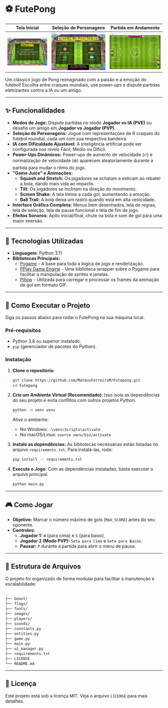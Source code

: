 # ⚽ FutePong

| Tela Inicial | Seleção de Personagens | Partida em Andamento |
|:---:|:---:|:---:|
| ![Tela Inicial do Jogo](Assets/Jogo/menu.png) | ![Tela de Seleção de Personagens](Assets/Jogo/jogadores.png) | ![Gameplay da Partida](Assets/Jogo/gameplay.png) |

Um clássico jogo de Pong reimaginado com a paixão e a emoção do futebol! Escolha entre craques mundiais, use power-ups e dispute partidas eletrizantes contra a IA ou um amigo.

---

## ✨ Funcionalidades

* **Modos de Jogo:** Dispute partidas no modo **Jogador vs IA (PVE)** ou desafie um amigo em **Jogador vs Jogador (PVP)**.
* **Seleção de Personagens:** Jogue com representações de 6 craques do futebol mundial, cada um com sua respectiva bandeira.
* **IA com Dificuldade Ajustável:** A inteligência artificial pode ser configurada nos níveis Fácil, Médio ou Difícil.
* **Power-Ups Dinâmicos:** Power-ups de aumento de velocidade (🔥) e normalização de velocidade (❄️) aparecem aleatoriamente durante a partida para mudar o ritmo do jogo.
* **"Game Juice" e Animações:**
    * **Squash and Stretch:** Os jogadores se achatam e esticam ao rebater a bola, dando mais vida ao impacto.
    * **Tilt:** Os jogadores se inclinam na direção do movimento.
    * **Screen Shake:** A tela treme a cada gol, aumentando a emoção.
    * **Ball Trail:** A bola deixa um rastro quando está em alta velocidade.
* **Interface Gráfica Completa:** Menus bem desenhados, tela de regras, tela de seleção, tela de pause funcional e tela de fim de jogo.
* **Efeitos Sonoros:** Apito inicial/final, chute na bola e som de gol para uma maior imersão.

---

## 🔧 Tecnologias Utilizadas

* **Linguagem:** Python 3.11
* **Bibliotecas Principais:**
    * [Pygame](https://www.pygame.org/) - A base para toda a lógica de jogo e renderização.
    * [PPlay Game Engine](https://github.com/pplay-gengine/pplay) - Uma biblioteca wrapper sobre o Pygame para facilitar a manipulação de sprites e janelas.
    * [Pillow](https://python-pillow.org/) - Utilizada para carregar e processar os frames da animação de gol em formato GIF.

---

## 🚀 Como Executar o Projeto

Siga os passos abaixo para rodar o FutePong na sua máquina local.

### Pré-requisitos

* Python 3.8 ou superior instalado.
* `pip` (gerenciador de pacotes do Python).

### Instalação

1.  **Clone o repositório:**
    ```sh
    git clone https://github.com/MateusFerreiraM/Futepong.git
    cd Futepong
    ```

2.  **Crie um Ambiente Virtual (Recomendado):**
    Isso isola as dependências do seu projeto e evita conflitos com outros projetos Python.
    ```sh
    python -m venv venv
    ```
    Ative o ambiente:
    * No Windows: `.\venv\Scripts\activate`
    * No macOS/Linux: `source venv/bin/activate`

3.  **Instale as dependências:**
    As bibliotecas necessárias estão listadas no arquivo `requirements.txt`. Para instalá-las, rode:
    ```sh
    pip install -r requirements.txt
    ```

4.  **Execute o Jogo:**
    Com as dependências instaladas, basta executar o arquivo principal.
    ```sh
    python main.py
    ```

---

## 🎮 Como Jogar

* **Objetivo:** Marcar o número máximo de gols (`MAX_SCORE`) antes do seu oponente.
* **Controles:**
    * **Jogador 1:** `W` (para cima) e `S` (para baixo).
    * **Jogador 2 (Modo PVP):** `Seta para Cima` e `Seta para Baixo`.
    * **Pausar:** `P` durante a partida para abrir o menu de pause.

---

## 📂 Estrutura de Arquivos

O projeto foi organizado de forma modular para facilitar a manutenção e escalabilidade:

```
.
├── boost/
├── flags/
├── fonts/
├── images/
├── players/
├── sounds/
├── constants.py
├── entities.py
├── game.py
├── main.py
├── ui_manager.py
├── requirements.txt
├── LICENSE
└── README.md
```

---

## 📄 Licença

Este projeto está sob a licença MIT. Veja o arquivo `LICENSE` para mais detalhes.
